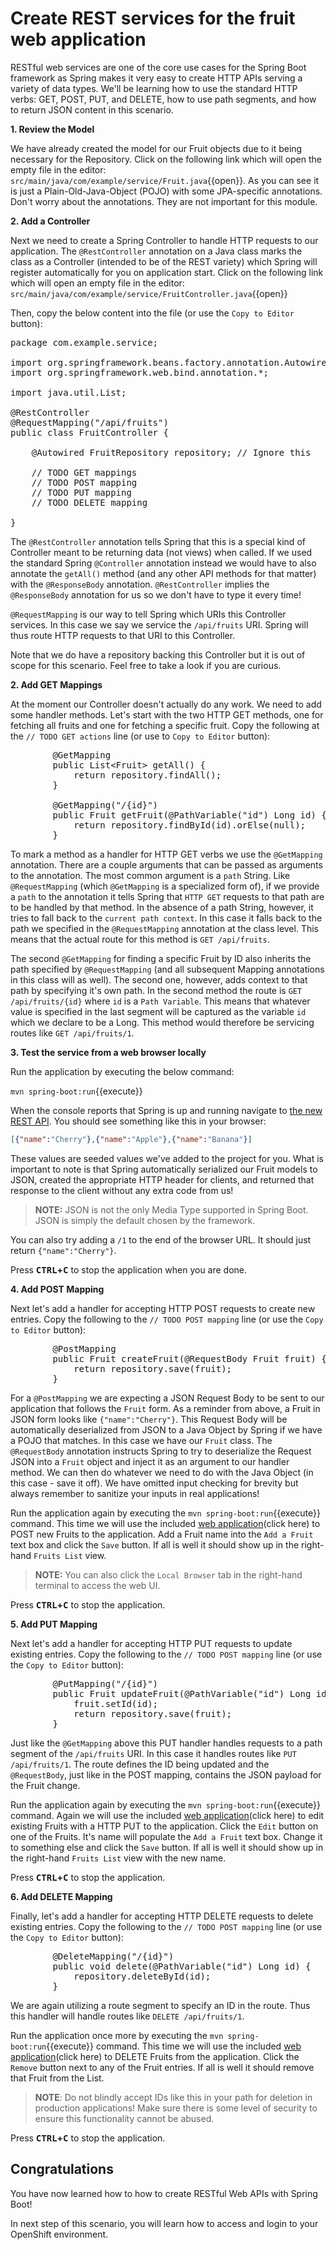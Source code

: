 # Create REST services for the fruit web application

RESTful web services are one of the core use cases for the Spring Boot framework as Spring makes it very easy to create HTTP APIs serving a variety of data types. We'll be learning how to use the standard HTTP verbs: GET, POST, PUT, and DELETE, how to use path segments, and how to return JSON content in this scenario.

**1. Review the Model**

We have already created the model for our Fruit objects due to it being necessary for the Repository. Click on the following link which will open the empty file in the editor: ``src/main/java/com/example/service/Fruit.java``{{open}}. As you can see it is just a Plain-Old-Java-Object (POJO) with some JPA-specific annotations. Don't worry about the annotations. They are not important for this module.

**2. Add a Controller**

Next we need to create a Spring Controller to handle HTTP requests to our application. The `@RestController` annotation on a Java class marks the class as a Controller (intended to be of the REST variety) which Spring will register automatically for you on application start. Click on the following link which will open an empty file in the editor: ``src/main/java/com/example/service/FruitController.java``{{open}}

Then, copy the below content into the file (or use the `Copy to Editor` button):

<pre class="file" data-filename="src/main/java/com/example/service/FruitController.java" data-target="replace">
package com.example.service;

import org.springframework.beans.factory.annotation.Autowired;
import org.springframework.web.bind.annotation.*;

import java.util.List;

@RestController
@RequestMapping("/api/fruits")
public class FruitController {

    @Autowired FruitRepository repository; // Ignore this
    
    // TODO GET mappings
    // TODO POST mapping
    // TODO PUT mapping
    // TODO DELETE mapping

}
</pre>

The `@RestController` annotation tells Spring that this is a special kind of Controller meant to be returning data (not views) when called. If we used the standard Spring `@Controller` annotation instead we would have to also annotate the `getAll()` method (and any other API methods for that matter) with the `@ResponseBody` annotation. `@RestController` implies the `@ResponseBody` annotation for us so we don't have to type it every time!

`@RequestMapping` is our way to tell Spring which URIs this Controller services. In this case we say we service the `/api/fruits` URI. Spring will thus route HTTP requests to that URI to this Controller.

Note that we do have a repository backing this Controller but it is out of scope for this scenario. Feel free to take a look if you are curious.

**2. Add GET Mappings**

At the moment our Controller doesn't actually do any work. We need to add some handler methods. Let's start with the two HTTP GET methods, one for fetching all fruits and one for fetching a specific fruit. Copy the following at the ``// TODO GET actions`` line (or use to `Copy to Editor` button):

<pre class="file" data-filename="src/main/java/com/example/service/FruitController.java" data-target="insert" data-marker="// TODO GET mappings">
        @GetMapping
        public List&lt;Fruit&gt; getAll() {
            return repository.findAll();
        }

        @GetMapping("/{id}")
        public Fruit getFruit(@PathVariable("id") Long id) {
            return repository.findById(id).orElse(null);
        }
</pre>

To mark a method as a handler for HTTP GET verbs we use the `@GetMapping` annotation. There are a couple arguments that can be passed as arguments to the annotation. The most common argument is a `path` String. Like `@RequestMapping` (which `@GetMapping` is a specialized form of), if we provide a `path` to the annotation it tells Spring that `HTTP GET` requests to that path are to be handled by that method. In the absence of a path String, however, it tries to fall back to the `current path context`. In this case it falls back to the path we specified in the `@RequestMapping` annotation at the class level. This means that the actual route for this method is `GET /api/fruits`.

The second `@GetMapping` for finding a specific Fruit by ID also inherits the path specified by `@RequestMapping` (and all subsequent Mapping annotations in this class will as well). The second one, however, adds context to that path by specifying it's own path. In the second method the route is `GET /api/fruits/{id}` where `id` is a `Path Variable`. This means that whatever value is specified in the last segment will be captured as the variable `id` which we declare to be a Long. This method would therefore be servicing routes like `GET /api/fruits/1`.

**3. Test the service from a web browser locally**

Run the application by executing the below command:

``mvn spring-boot:run``{{execute}}

When the console reports that Spring is up and running navigate to [the new REST API](https://[[HOST_SUBDOMAIN]]-8080-[[KATACODA_HOST]].environments.katacoda.com/api/fruits). You should see something like this in your browser:

```json
[{"name":"Cherry"},{"name":"Apple"},{"name":"Banana"}]
```

These values are seeded values we've added to the project for you. What is important to note is that Spring automatically serialized our Fruit models to JSON, created the appropriate HTTP header for clients, and returned that response to the client without any extra code from us! 

>**NOTE:** JSON is not the only Media Type supported in Spring Boot. JSON is simply the default chosen by the framework.

You can also try adding a `/1` to the end of the browser URL. It should just return `{"name":"Cherry"}`. 

Press **<kbd>CTRL</kbd>+<kbd>C</kbd>** to stop the application when you are done.

**4. Add POST Mapping**

Next let's add a handler for accepting HTTP POST requests to create new entries. Copy the following to the `// TODO POST mapping` line (or use the `Copy to Editor` button):

<pre class="file" data-filename="src/main/java/com/example/service/FruitController.java" data-target="insert" data-marker="// TODO POST mapping">
        @PostMapping
        public Fruit createFruit(@RequestBody Fruit fruit) {
            return repository.save(fruit);
        }
</pre>

For a `@PostMapping` we are expecting a JSON Request Body to be sent to our application that follows the `Fruit` form. As a reminder from above, a Fruit in JSON form looks like `{"name":"Cherry"}`. This Request Body will be automatically deserialized from JSON to a Java Object by Spring if we have a POJO that matches. In this case we have our `Fruit` class. The `@RequestBody` annotation instructs Spring to try to deserialize the Request JSON into a `Fruit` object and inject it as an argument to our handler method. We can then do whatever we need to do with the Java Object (in this case - save it off). We have omitted input checking for brevity but always remember to sanitize your inputs in real applications!

Run the application again by executing the ``mvn spring-boot:run``{{execute}} command. This time we will use the included [web application](https://[[HOST_SUBDOMAIN]]-8080-[[KATACODA_HOST]].environments.katacoda.com/)(click here) to POST new Fruits to the application. Add a Fruit name into the `Add a Fruit` text box and click the `Save` button. If all is well it should show up in the right-hand `Fruits List` view.

>**NOTE:** You can also click the `Local Browser` tab in the right-hand terminal to access the web UI.

Press **<kbd>CTRL</kbd>+<kbd>C</kbd>** to stop the application.

**5. Add PUT Mapping**

Next let's add a handler for accepting HTTP PUT requests to update existing entries. Copy the following to the `// TODO POST mapping` line (or use the `Copy to Editor` button):

<pre class="file" data-filename="src/main/java/com/example/service/FruitController.java" data-target="insert" data-marker="// TODO PUT mapping">
        @PutMapping("/{id}")
        public Fruit updateFruit(@PathVariable("id") Long id, @RequestBody Fruit fruit) {
            fruit.setId(id);
            return repository.save(fruit);
        }
</pre>

Just like the `@GetMapping` above this PUT handler handles requests to a path segment of the `/api/fruits` URI. In this case it handles routes like `PUT /api/fruits/1`. The route defines the ID being updated and the `@RequestBody`, just like in the POST mapping, contains the JSON payload for the Fruit change. 

Run the application again by executing the ``mvn spring-boot:run``{{execute}} command. Again we will use the included [web application](https://[[HOST_SUBDOMAIN]]-8080-[[KATACODA_HOST]].environments.katacoda.com/)(click here) to edit existing Fruits with a HTTP PUT to the application. Click the `Edit` button on one of the Fruits. It's name will populate the `Add a Fruit` text box. Change it to something else and click the `Save` button. If all is well it should show up in the right-hand `Fruits List` view with the new name.

Press **<kbd>CTRL</kbd>+<kbd>C</kbd>** to stop the application.

**6. Add DELETE Mapping**

Finally, let's add a handler for accepting HTTP DELETE requests to delete existing entries. Copy the following to the `// TODO POST mapping` line (or use the `Copy to Editor` button):

<pre class="file" data-filename="src/main/java/com/example/service/FruitController.java" data-target="insert" data-marker="// TODO DELETE mapping">
        @DeleteMapping("/{id}")
        public void delete(@PathVariable("id") Long id) {
            repository.deleteById(id);
        }
</pre>

We are again utilizing a route segment to specify an ID in the route. Thus this handler will handle routes like `DELETE /api/fruits/1`. 

Run the application once more by executing the ``mvn spring-boot:run``{{execute}} command. This time we will use the included [web application](https://[[HOST_SUBDOMAIN]]-8080-[[KATACODA_HOST]].environments.katacoda.com/)(click here) to DELETE Fruits from the application. Click the `Remove` button next to any of the Fruit entries. If all is well it should remove that Fruit from the List.

>**NOTE**: Do not blindly accept IDs like this in your path for deletion in production applications! Make sure there is some level of security to ensure this functionality cannot be abused.

Press **<kbd>CTRL</kbd>+<kbd>C</kbd>** to stop the application.

## Congratulations

You have now learned how to how to create RESTful Web APIs with Spring Boot! 

In next step of this scenario, you will learn how to access and login to your OpenShift environment. 